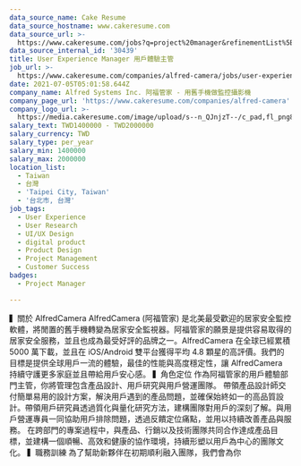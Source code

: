 ```yaml
---
data_source_name: Cake Resume
data_source_hostname: www.cakeresume.com
data_source_url: >-
  https://www.cakeresume.com/jobs?q=project%20manager&refinementList%5Blang_name%5D%5B0%5D=English&refinementList%5Bsalary_type%5D=per_year&range%5Bsalary_range%5D%5Bmin%5D=1000000&page=2
data_source_internal_id: '30439'
title: User Experience Manager 用戶體驗主管
job_url: >-
  https://www.cakeresume.com/companies/alfred-camera/jobs/user-experience-manager
date: 2021-07-05T05:01:58.644Z
company_name: Alfred Systems Inc. 阿福管家 - 用舊手機做監控攝影機
company_page_url: 'https://www.cakeresume.com/companies/alfred-camera'
company_logo_url: >-
  https://media.cakeresume.com/image/upload/s--n_QJnjzT--/c_pad,fl_png8,h_200,w_200/v1554089402/cppg0al2quvgccj8j6py.png
salary_text: TWD1400000 - TWD2000000
salary_currency: TWD
salary_type: per_year
salary_min: 1400000
salary_max: 2000000
location_list:
  - Taiwan
  - 台灣
  - 'Taipei City, Taiwan'
  - '台北市, 台灣'
job_tags:
  - User Experience
  - User Research
  - UI/UX Design
  - digital product
  - Product Design
  - Project Management
  - Customer Success
badges:
  - Project Manager

---
```


▍關於 AlfredCamera AlfredCamera (阿福管家) 是北美最受歡迎的居家安全監控軟體，將閒置的舊手機轉變為居家安全監視器。阿福管家的願景是提供容易取得的居家安全服務，並且也成為最受好評的品牌之一。AlfredCamera 在全球已經累積 5000 萬下載，並且在 iOS/Android 雙平台獲得平均 4.8 顆星的高評價。我們的目標是提供全球用戶一流的體驗，最佳的性能與高度穩定性，讓 AlfredCamera 持續守護更多家庭並且帶給用戶安心感。 ▍角色定位 作為阿福管家的用戶體驗部門主管，你將管理包含產品設計、用戶研究與用戶營運團隊。 帶領產品設計師交付簡單易用的設計方案，解決用戶遇到的產品問題，並確保始終如一的高品質設計。帶領用戶研究員透過質化與量化研究方法，建構團隊對用戶的深刻了解。與用戶營運專員一同協助用戶排除問題，透過反饋定位痛點，並用以持續改善產品與服務。 在跨部門的專案過程中，與產品、行銷以及技術團隊共同合作達成產品目標，並建構一個順暢、高效和健康的協作環境，持續形塑以用戶為中心的團隊文化。 ▍職務訓練 為了幫助新夥伴在初期順利融入團隊，我們會為你